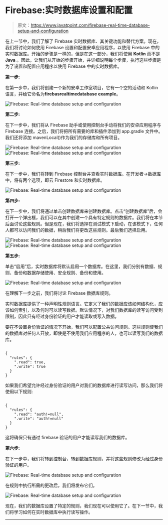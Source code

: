 # Firebase:实时数据库设置和配置

> 原文：<https://www.javatpoint.com/firebase-real-time-database-setup-and-configuration>

在上一节中，我们了解了 Firebase 实时数据库、其关键功能和替代方案。现在，我们将讨论如何使用 Firebase 设置和配置安卓应用程序，以使用 Firebase 中的实时数据库。开始的步骤是一样的，但是在这一部分，我们将使用 **Kotlin** 而不是 **Java** 。因此，让我们从开始的步骤开始，并详细说明每个步骤，执行这些步骤是为了设置和配置应用程序以使用 Firebase 中的实时数据库。

**第一步:**

在第一步中，我们将创建一个新的安卓工作室项目，它有一个空的活动和 Kotlin 语言，并给它命名为**firebasrealtimedatabase example**。

![Firebase: Real-time database setup and configuration](img/f167bcf4817e475b525f89313e76fd83.png)

**第二步:**

在下一步中，我们将从 Firebase 助手或使用控制台手动将我们的安卓应用程序与 Firebase 连接。之后，我们将把所有需要的库和插件添加到 app.gradle 文件中。我们还将添加 mavenLocal()作为我们的存储库和所有项目。

![Firebase: Real-time database setup and configuration](img/964a7a2d6bd4b846053b991998456a31.png)
![Firebase: Real-time database setup and configuration](img/d3c0704a86e63c5a61bf40f40b49e910.png)

**第三步:**

在下一步中，我们将转到 Firebase 控制台并查看实时数据库。在开发者->数据库中，将有两个选项，即云 Firestore 和实时数据库。

![Firebase: Real-time database setup and configuration](img/130381bde15d68a73c5181d4b638f671.png)

**第四步:**

在下一步中，我们将通过单击创建数据库来创建数据库。点击“创建数据库”后，会打开一个弹出框，我们可以在其中创建一个具有特定规则的数据库。我们将在本节后面讨论这些规则。但是现在，我们将选择在测试模式下启动，在该模式下，任何人都可以访问我们的数据，稍后我们将更改这些规则。最后我们选择启用。

![Firebase: Real-time database setup and configuration](img/8ec6c2cf53be95eedb1fdd381e052316.png)
![Firebase: Real-time database setup and configuration](img/c51a0403ac93042910f9b698f15bbdae.png)

**第五步:**

单击“启用”后，实时数据库将默认启用一个数据库。在这里，我们分别有数据、规则、备份和数据存储使用、安全规则、备份和使用。

![Firebase: Real-time database setup and configuration](img/0ca219a853b2a036f5d9a319f8deb2ae.png)

在理解下一步之前，我们将讨论 Firebase 数据库规则。

实时数据库提供了一种声明性规则语言。它定义了我们的数据应该如何结构化，应该如何索引，以及何时可以读写数据。默认情况下，对我们数据库的读写访问受到限制，因此只有经过身份验证的用户才能读取或写入数据。

要在不设置身份验证的情况下开始，我们可以配置公共访问规则。这些规则使我们的数据库对任何人开放，即使是不使用我们应用程序的人，也可以读写我们的数据库。

```

{
  "rules": {
    ".read": true,
    ".write": true
  }
}

```

如果我们希望允许经过身份验证的用户对我们的数据库进行读写访问，那么我们将使用以下规则:

```

{
  "rules": {
    ".read": "auth!=null",
    ".write": "auth!=null"
  }
} 

```

这将确保只有通过 firebase 验证的用户才能读写我们的数据库。

**第六步:**

在下一步中，我们将转到控制台，转到数据库规则，并将这些规则修改为经过身份验证的用户。

![Firebase: Real-time database setup and configuration](img/329390b54af6f553b9bfcca0b1c2c326.png)

在规则中执行所需的更改后，我们将发布它们。

![Firebase: Real-time database setup and configuration](img/87e4a530b65b1e5e5ecf50c4ec994f61.png)

现在，我们的数据库设置了特定的规则，我们现在可以使用它了。在下一节中，我们将学习如何在实时数据库中执行读写操作。

* * *